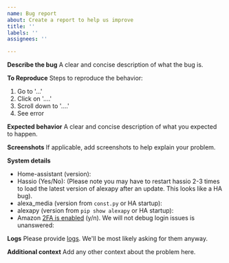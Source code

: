 ```yaml
---
name: Bug report
about: Create a report to help us improve
title: ''
labels: ''
assignees: ''

---
```


**Describe the bug**
A clear and concise description of what the bug is.

**To Reproduce**
Steps to reproduce the behavior:
1. Go to '...'
2. Click on '....'
3. Scroll down to '....'
4. See error

**Expected behavior**
A clear and concise description of what you expected to happen.

**Screenshots**
If applicable, add screenshots to help explain your problem.

**System details**
 - Home-assistant (version): 
 - Hassio (Yes/No): (Please note you may have to restart hassio 2-3 times to load the latest version of alexapy after an update. This looks like a HA bug).
 - alexa_media  (version from `const.py` or HA startup):
 - alexapy (version from `pip show alexapy` or HA startup):
 - Amazon [2FA is enabled](https://github.com/custom-components/alexa_media_player/wiki/Configuration#enable-two-factor-authentication-for-your-amazon-account) (y/n). We will not debug login issues is unanswered: 

**Logs**
Please provide [logs](https://github.com/custom-components/alexa_media_player/wiki/FAQ#how-do-i-enable-debug-logging-for-the-component). We'll be most likely asking for them anyway.

**Additional context**
Add any other context about the problem here. 
